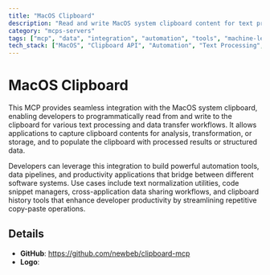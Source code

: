 ```yaml
---
title: "MacOS Clipboard"
description: "Read and write MacOS system clipboard content for text processing and data transfer tasks"
category: "mcps-servers"
tags: ["mcp", "data", "integration", "automation", "tools", "machine-learning"]
tech_stack: ["MacOS", "Clipboard API", "Automation", "Text Processing", "Data Transfer"]
---
```


# MacOS Clipboard

This MCP provides seamless integration with the MacOS system clipboard, enabling developers to programmatically read from and write to the clipboard for various text processing and data transfer workflows. It allows applications to capture clipboard contents for analysis, transformation, or storage, and to populate the clipboard with processed results or structured data.

Developers can leverage this integration to build powerful automation tools, data pipelines, and productivity applications that bridge between different software systems. Use cases include text normalization utilities, code snippet managers, cross-application data sharing workflows, and clipboard history tools that enhance developer productivity by streamlining repetitive copy-paste operations.

## Details

- **GitHub**: https://github.com/newbeb/clipboard-mcp
- **Logo**: 
